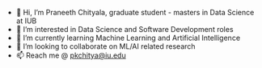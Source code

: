 - 👋 Hi, I’m Praneeth Chityala, graduate student - masters in Data Science at IUB
- 👀 I’m interested in Data Science and Software Development roles
- 🌱 I’m currently learning Machine Learning and Artificial Intelligence
- 💞️ I’m looking to collaborate on ML/AI related research
- 📫 Reach me @ pkchitya@iu.edu

<!---
praneethchityala/praneethchityala is a ✨ special ✨ repository because its `README.md` (this file) appears on your GitHub profile.
You can click the Preview link to take a look at your changes.
--->

